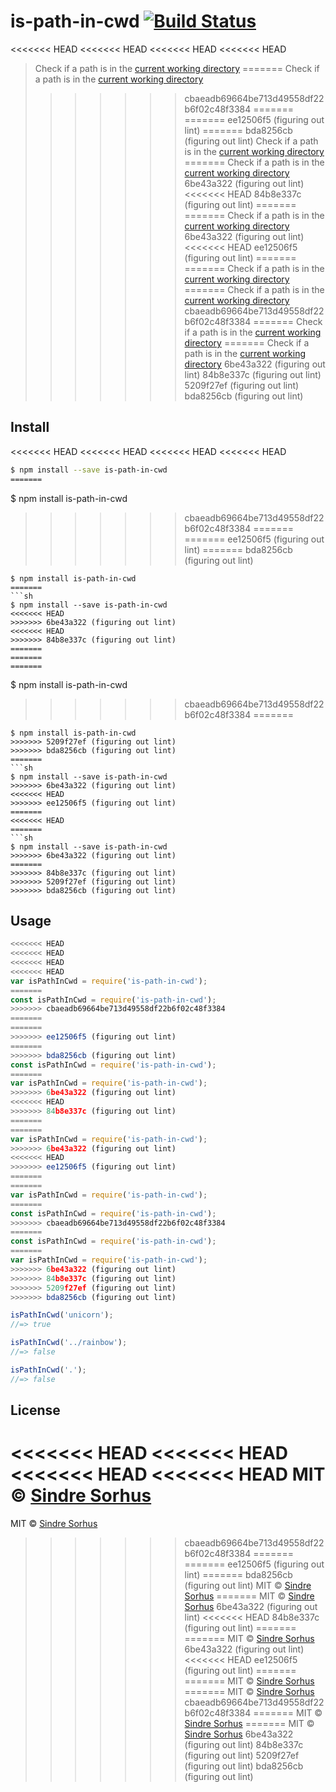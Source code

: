 # is-path-in-cwd [![Build Status](https://travis-ci.org/sindresorhus/is-path-in-cwd.svg?branch=master)](https://travis-ci.org/sindresorhus/is-path-in-cwd)

<<<<<<< HEAD
<<<<<<< HEAD
<<<<<<< HEAD
<<<<<<< HEAD
> Check if a path is in the [current working directory](http://en.wikipedia.org/wiki/Working_directory)
=======
> Check if a path is in the [current working directory](https://en.wikipedia.org/wiki/Working_directory)
>>>>>>> cbaeadb69664be713d49558df22b6f02c48f3384
=======
=======
>>>>>>> ee12506f5 (figuring out lint)
=======
>>>>>>> bda8256cb (figuring out lint)
> Check if a path is in the [current working directory](https://en.wikipedia.org/wiki/Working_directory)
=======
> Check if a path is in the [current working directory](http://en.wikipedia.org/wiki/Working_directory)
>>>>>>> 6be43a322 (figuring out lint)
<<<<<<< HEAD
>>>>>>> 84b8e337c (figuring out lint)
=======
=======
> Check if a path is in the [current working directory](http://en.wikipedia.org/wiki/Working_directory)
>>>>>>> 6be43a322 (figuring out lint)
<<<<<<< HEAD
>>>>>>> ee12506f5 (figuring out lint)
=======
=======
> Check if a path is in the [current working directory](http://en.wikipedia.org/wiki/Working_directory)
=======
> Check if a path is in the [current working directory](https://en.wikipedia.org/wiki/Working_directory)
>>>>>>> cbaeadb69664be713d49558df22b6f02c48f3384
=======
> Check if a path is in the [current working directory](https://en.wikipedia.org/wiki/Working_directory)
=======
> Check if a path is in the [current working directory](http://en.wikipedia.org/wiki/Working_directory)
>>>>>>> 6be43a322 (figuring out lint)
>>>>>>> 84b8e337c (figuring out lint)
>>>>>>> 5209f27ef (figuring out lint)
>>>>>>> bda8256cb (figuring out lint)


## Install

<<<<<<< HEAD
<<<<<<< HEAD
<<<<<<< HEAD
<<<<<<< HEAD
```sh
$ npm install --save is-path-in-cwd
=======
```
$ npm install is-path-in-cwd
>>>>>>> cbaeadb69664be713d49558df22b6f02c48f3384
=======
=======
>>>>>>> ee12506f5 (figuring out lint)
=======
>>>>>>> bda8256cb (figuring out lint)
```
$ npm install is-path-in-cwd
=======
```sh
$ npm install --save is-path-in-cwd
<<<<<<< HEAD
>>>>>>> 6be43a322 (figuring out lint)
<<<<<<< HEAD
>>>>>>> 84b8e337c (figuring out lint)
=======
=======
=======
```
$ npm install is-path-in-cwd
>>>>>>> cbaeadb69664be713d49558df22b6f02c48f3384
=======
```
$ npm install is-path-in-cwd
>>>>>>> 5209f27ef (figuring out lint)
>>>>>>> bda8256cb (figuring out lint)
=======
```sh
$ npm install --save is-path-in-cwd
>>>>>>> 6be43a322 (figuring out lint)
<<<<<<< HEAD
>>>>>>> ee12506f5 (figuring out lint)
=======
<<<<<<< HEAD
=======
```sh
$ npm install --save is-path-in-cwd
>>>>>>> 6be43a322 (figuring out lint)
=======
>>>>>>> 84b8e337c (figuring out lint)
>>>>>>> 5209f27ef (figuring out lint)
>>>>>>> bda8256cb (figuring out lint)
```


## Usage

```js
<<<<<<< HEAD
<<<<<<< HEAD
<<<<<<< HEAD
<<<<<<< HEAD
var isPathInCwd = require('is-path-in-cwd');
=======
const isPathInCwd = require('is-path-in-cwd');
>>>>>>> cbaeadb69664be713d49558df22b6f02c48f3384
=======
=======
>>>>>>> ee12506f5 (figuring out lint)
=======
>>>>>>> bda8256cb (figuring out lint)
const isPathInCwd = require('is-path-in-cwd');
=======
var isPathInCwd = require('is-path-in-cwd');
>>>>>>> 6be43a322 (figuring out lint)
<<<<<<< HEAD
>>>>>>> 84b8e337c (figuring out lint)
=======
=======
var isPathInCwd = require('is-path-in-cwd');
>>>>>>> 6be43a322 (figuring out lint)
<<<<<<< HEAD
>>>>>>> ee12506f5 (figuring out lint)
=======
=======
var isPathInCwd = require('is-path-in-cwd');
=======
const isPathInCwd = require('is-path-in-cwd');
>>>>>>> cbaeadb69664be713d49558df22b6f02c48f3384
=======
const isPathInCwd = require('is-path-in-cwd');
=======
var isPathInCwd = require('is-path-in-cwd');
>>>>>>> 6be43a322 (figuring out lint)
>>>>>>> 84b8e337c (figuring out lint)
>>>>>>> 5209f27ef (figuring out lint)
>>>>>>> bda8256cb (figuring out lint)

isPathInCwd('unicorn');
//=> true

isPathInCwd('../rainbow');
//=> false

isPathInCwd('.');
//=> false
```


## License

<<<<<<< HEAD
<<<<<<< HEAD
<<<<<<< HEAD
<<<<<<< HEAD
MIT © [Sindre Sorhus](http://sindresorhus.com)
=======
MIT © [Sindre Sorhus](https://sindresorhus.com)
>>>>>>> cbaeadb69664be713d49558df22b6f02c48f3384
=======
=======
>>>>>>> ee12506f5 (figuring out lint)
=======
>>>>>>> bda8256cb (figuring out lint)
MIT © [Sindre Sorhus](https://sindresorhus.com)
=======
MIT © [Sindre Sorhus](http://sindresorhus.com)
>>>>>>> 6be43a322 (figuring out lint)
<<<<<<< HEAD
>>>>>>> 84b8e337c (figuring out lint)
=======
=======
MIT © [Sindre Sorhus](http://sindresorhus.com)
>>>>>>> 6be43a322 (figuring out lint)
<<<<<<< HEAD
>>>>>>> ee12506f5 (figuring out lint)
=======
=======
MIT © [Sindre Sorhus](http://sindresorhus.com)
=======
MIT © [Sindre Sorhus](https://sindresorhus.com)
>>>>>>> cbaeadb69664be713d49558df22b6f02c48f3384
=======
MIT © [Sindre Sorhus](https://sindresorhus.com)
=======
MIT © [Sindre Sorhus](http://sindresorhus.com)
>>>>>>> 6be43a322 (figuring out lint)
>>>>>>> 84b8e337c (figuring out lint)
>>>>>>> 5209f27ef (figuring out lint)
>>>>>>> bda8256cb (figuring out lint)
